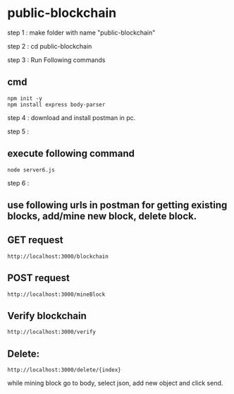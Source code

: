 # public-blockchain

step 1 : make folder with name "public-blockchain"

step 2 : cd public-blockchain

step 3 : Run Following commands
## cmd
```console
npm init -y
npm install express body-parser
```

step 4 : download and install postman in pc.

step 5 : 
## execute following command
```console
node server6.js
```

step 6 : 

## use following urls in postman for getting existing blocks, add/mine new block, delete block.

## GET request
```plaintext
http://localhost:3000/blockchain
```
## POST request
```plaintext
http://localhost:3000/mineBlock
```
## Verify blockchain 
```plaintext
http://localhost:3000/verify
```
## Delete: 
```plaintext
http://localhost:3000/delete/{index}
```


while mining block go to body, select json, add new object and click send.
